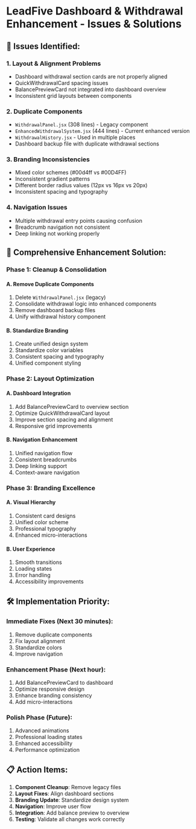 # LeadFive Dashboard & Withdrawal Enhancement - Issues & Solutions

## 🚨 Issues Identified:

### 1. **Layout & Alignment Problems**
- Dashboard withdrawal section cards are not properly aligned
- QuickWithdrawalCard spacing issues
- BalancePreviewCard not integrated into dashboard overview
- Inconsistent grid layouts between components

### 2. **Duplicate Components**
- `WithdrawalPanel.jsx` (308 lines) - Legacy component
- `EnhancedWithdrawalSystem.jsx` (444 lines) - Current enhanced version
- `WithdrawalHistory.jsx` - Used in multiple places
- Dashboard backup file with duplicate withdrawal sections

### 3. **Branding Inconsistencies**
- Mixed color schemes (#00d4ff vs #00D4FF)
- Inconsistent gradient patterns
- Different border radius values (12px vs 16px vs 20px)
- Inconsistent spacing and typography

### 4. **Navigation Issues**
- Multiple withdrawal entry points causing confusion
- Breadcrumb navigation not consistent
- Deep linking not working properly

## 🎯 Comprehensive Enhancement Solution:

### Phase 1: Cleanup & Consolidation

#### A. Remove Duplicate Components
1. Delete `WithdrawalPanel.jsx` (legacy)
2. Consolidate withdrawal logic into enhanced components
3. Remove dashboard backup files
4. Unify withdrawal history component

#### B. Standardize Branding
1. Create unified design system
2. Standardize color variables
3. Consistent spacing and typography
4. Unified component styling

### Phase 2: Layout Optimization

#### A. Dashboard Integration
1. Add BalancePreviewCard to overview section
2. Optimize QuickWithdrawalCard layout
3. Improve section spacing and alignment
4. Responsive grid improvements

#### B. Navigation Enhancement
1. Unified navigation flow
2. Consistent breadcrumbs
3. Deep linking support
4. Context-aware navigation

### Phase 3: Branding Excellence

#### A. Visual Hierarchy
1. Consistent card designs
2. Unified color scheme
3. Professional typography
4. Enhanced micro-interactions

#### B. User Experience
1. Smooth transitions
2. Loading states
3. Error handling
4. Accessibility improvements

## 🛠 Implementation Priority:

### Immediate Fixes (Next 30 minutes):
1. Remove duplicate components
2. Fix layout alignment
3. Standardize colors
4. Improve navigation

### Enhancement Phase (Next hour):
1. Add BalancePreviewCard to dashboard
2. Optimize responsive design
3. Enhance branding consistency
4. Add micro-interactions

### Polish Phase (Future):
1. Advanced animations
2. Professional loading states
3. Enhanced accessibility
4. Performance optimization

## 📋 Action Items:

1. **Component Cleanup**: Remove legacy files
2. **Layout Fixes**: Align dashboard sections
3. **Branding Update**: Standardize design system
4. **Navigation**: Improve user flow
5. **Integration**: Add balance preview to overview
6. **Testing**: Validate all changes work correctly
